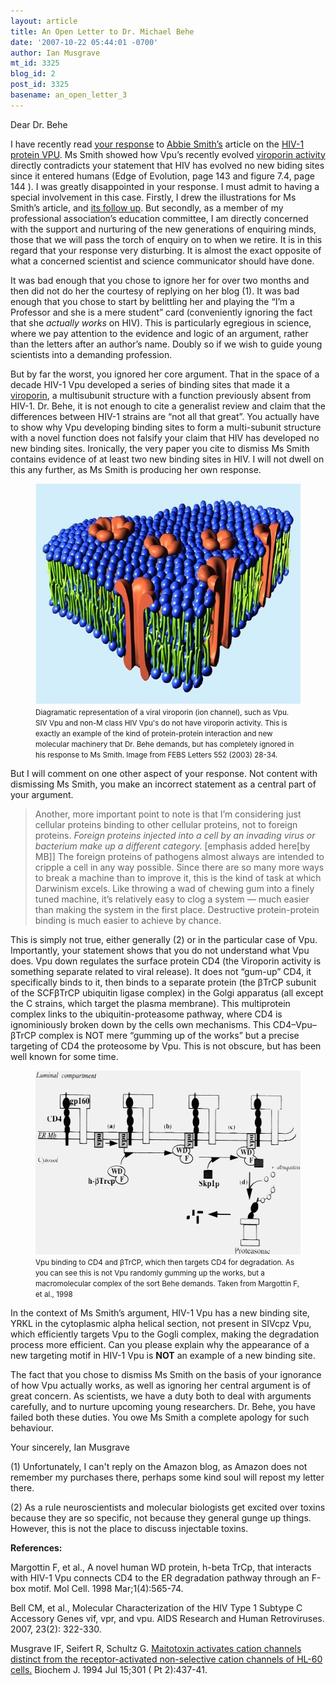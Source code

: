 ```yaml
---
layout: article
title: An Open Letter to Dr. Michael Behe
date: '2007-10-22 05:44:01 -0700'
author: Ian Musgrave
mt_id: 3325
blog_id: 2
post_id: 3325
basename: an_open_letter_3
---
```

Dear Dr. Behe

I have recently read [your response](http://www.amazon.com/gp/blog/post/PLNK36ZEH0HZZXVX4) to [Abbie Smith’s](http://endogenousretrovirus.blogspot.com/) article on the [HIV-1 protein VPU](http://endogenousretrovirus.blogspot.com/2007/08/michael-behe-please-allow-me-to.html). Ms Smith showed how Vpu’s recently evolved [viroporin activity](http://www.tcdb.org/tcdb/family2.php?tc=1.A.40) directly contradicts your statement that HIV has evolved no new biding sites since it entered humans (Edge of Evolution, page 143 and figure 7.4, page 144 ). I was greatly disappointed in your response. I must admit to having a special involvement in this case. Firstly, I drew the illustrations for Ms Smith’s article, and [its follow up](http://endogenousretrovirus.blogspot.com/2007/08/illustrated-guide-to-vpu.html). But secondly, as a member of my professional association’s education committee, I am directly concerned with the support and nurturing of the new generations of enquiring minds, those that we will pass the torch of enquiry on to when we retire. It is in this regard that your response very disturbing. It is almost the exact opposite of what a concerned scientist and science communicator should have done.

It was bad enough that you chose to ignore her for over two months and then did not do her the courtesy of replying on her blog (1). It was bad enough that you chose to start by belittling her and playing the “I’m a Professor and she is a mere student” card (conveniently ignoring the fact that she _actually works_ on HIV). This is particularly egregious in science, where we pay attention to the evidence and logic of an argument, rather than the letters after an author’s name. Doubly so if we wish to guide young scientists into a demanding profession.

But by far the worst, you ignored her core argument. That in the space of a decade HIV-1 Vpu developed a series of binding sites that made it a [viroporin](http://www.tcdb.org/tcdb/transporter.php?tc=1.A.40.1.1), a multisubunit structure with a function previously absent from HIV-1.  Dr. Behe, it is not enough to cite a generalist review and claim that the differences between HIV-1 strains are “not all that great”. You actually have to show why Vpu developing binding sites to form a multi-subunit structure with a novel function does not falsify your claim that HIV has developed no new binding sites. Ironically, the very paper you cite to dismiss Ms Smith contains evidence of at least two new binding sites in HIV. I will not dwell on this any further, as Ms Smith is producing her own response.

<figure>
<img src="/uploads/2007/Viroporin.jpg" alt="Viroporin.jpg" width="587" height="353" />
<figcaption markdown="span">
<small>Diagramatic representation of a viral viroporin (ion channel), such as Vpu. SIV Vpu and non-M class HIV Vpu's do not have viroporin activity. This is exactly an example of the kind of protein-protein interaction and new molecular machinery that Dr. Behe demands, but has completely ignored in his response to Ms Smith. Image from FEBS Letters 552 (2003) 28-34.</small>

</figcaption>
</figure>

But I will comment on one other aspect of your response. Not content with dismissing Ms Smith, you make an incorrect statement as a central part of your argument.

> Another, more important point to note is that I’m considering just cellular proteins binding to other cellular proteins, not to foreign proteins. _Foreign proteins injected into a cell by an invading virus or bacterium make up a different category._ \[emphasis added here\[by MB\]\] The foreign proteins of pathogens almost always are intended to cripple a cell in any way possible. Since there are so many more ways to break a machine than to improve it, this is the kind of task at which Darwinism excels. Like throwing a wad of chewing gum into a finely tuned machine, it’s relatively easy to clog a system — much easier than making the system in the first place. Destructive protein-protein binding is much easier to achieve by chance.

 

This is simply not true, either generally (2) or in the particular case of Vpu. Importantly, your statement shows that you do not understand what Vpu does. Vpu down regulates the surface protein CD4 (the Viroporin activity is something separate related to viral release). It does not “gum-up” CD4, it specifically binds to it, then binds to a separate protein (the βTrCP subunit of the SCFβTrCP ubiquitin ligase complex) in the Golgi apparatus (all except the C strains, which target the plasma membrane). This multiprotein complex links to the ubiquitin-proteasome pathway, where CD4 is ignominiously broken down by the cells own mechanisms. This CD4–Vpu–βTrCP complex is NOT mere “gumming up of the works” but a precise targeting of CD4 the proteosome by Vpu. This is not obscure, but has been well known for some time.

<figure>
<img src="/uploads/2007/Vpu_binding.jpg" alt="Vpu_binding.jpg" width="500" height="294" />
<figcaption markdown="span">
<small>Vpu binding to CD4 and βTrCP, which then targets CD4 for degradation. As you can see this is not Vpu randomly gumming up the works, but a macromolecular complex of the sort Behe demands. Taken from Margottin F, et al., 1998</small>

</figcaption>
</figure>

In the context of Ms Smith’s argument, HIV-1 Vpu has a new binding site, YRKL in the cytoplasmic alpha helical section, not present in SIVcpz Vpu, which efficiently targets Vpu to the Gogli complex, making the degradation process more efficient. Can you please explain why the appearance of a new targeting motif in HIV-1 Vpu is **NOT** an example of a new binding site. 

The fact that you chose to dismiss Ms Smith on the basis of your ignorance of how Vpu actually works, as well as ignoring her central argument is of great concern. As scientists, we have a duty both to deal with arguments carefully, and to nurture upcoming young researchers. Dr. Behe, you have failed both these duties. You owe Ms Smith a complete apology for such behaviour.

Your sincerely,
Ian Musgrave

(1) Unfortunately, I can't reply on the Amazon blog, as Amazon does not remember my purchases there, perhaps some kind soul will repost my letter there. 

(2) As a rule neuroscientists and molecular biologists get excited over toxins because they are so specific, not because they general gunge up things. However, this is not the place to discuss injectable toxins.

**References:**

Margottin F, et al., A novel human WD protein, h-beta TrCp, that interacts with HIV-1 Vpu connects CD4 to the ER degradation pathway through an F-box motif. Mol Cell. 1998 Mar;1(4):565-74.

Bell CM, et al., Molecular Characterization of the HIV Type 1 Subtype C Accessory Genes vif, vpr, and vpu. AIDS Research and Human Retroviruses. 2007, 23(2): 322-330.	

Musgrave IF, Seifert R, Schultz G. [Maitotoxin activates cation channels distinct from the receptor-activated non-selective cation channels of HL-60 cells.](http://www.pubmedcentral.nih.gov/articlerender.fcgi?tool=pubmed&amp;pubmedid=7519011) Biochem J. 1994 Jul 15;301 ( Pt 2):437-41.
